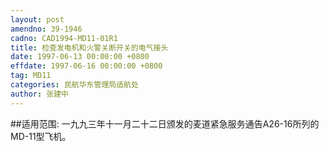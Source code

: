 ```yaml
---
layout: post
amendno: 39-1946
cadno: CAD1994-MD11-01R1
title: 检查发电机和火警关断开关的电气接头
date: 1997-06-13 00:00:00 +0800
effdate: 1997-06-16 00:00:00 +0800
tag: MD11
categories: 民航华东管理局适航处
author: 张建中
---
```


##适用范围:
一九九三年十一月二十二日颁发的麦道紧急服务通告A26-16所列的MD-11型飞机。

